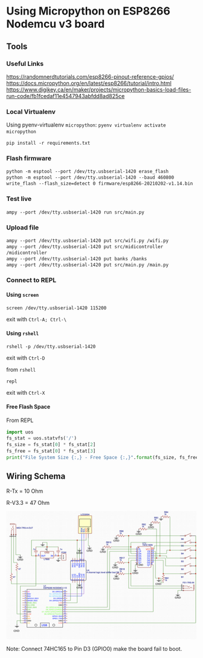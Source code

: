 # Using Micropython on ESP8266 Nodemcu v3 board

## Tools

### Useful Links

https://randomnerdtutorials.com/esp8266-pinout-reference-gpios/
https://docs.micropython.org/en/latest/esp8266/tutorial/intro.html
https://www.digikey.ca/en/maker/projects/micropython-basics-load-files-run-code/fb1fcedaf11e4547943abfdd8ad825ce

### Local Virtualenv

Using pyenv-virtualenv `micropython`: `pyenv virtualenv activate micropython`

```shell
pip install -r requirements.txt
```

### Flash firmware

```shell
python -m esptool --port /dev/tty.usbserial-1420 erase_flash
python -m esptool --port /dev/tty.usbserial-1420 --baud 460800 write_flash --flash_size=detect 0 firmware/esp8266-20210202-v1.14.bin
```

### Test live

```shell
ampy --port /dev/tty.usbserial-1420 run src/main.py
```

### Upload file

```shell
ampy --port /dev/tty.usbserial-1420 put src/wifi.py /wifi.py
ampy --port /dev/tty.usbserial-1420 put src/midicontroller /midicontroller
ampy --port /dev/tty.usbserial-1420 put banks /banks
ampy --port /dev/tty.usbserial-1420 put src/main.py /main.py
```

### Connect to REPL

#### Using `screen`

```shell
screen /dev/tty.usbserial-1420 115200
```
exit with `Ctrl-A; Ctrl-\`

#### Using `rshell`

```shell
rshell -p /dev/tty.usbserial-1420
```
exit with `Ctrl-D`

from `rshell`
```shell
repl
```
exit with `Ctrl-X`

#### Free Flash Space

From REPL

```python
import uos
fs_stat = uos.statvfs('/')
fs_size = fs_stat[0] * fs_stat[2]
fs_free = fs_stat[0] * fs_stat[3]
print("File System Size {:,} - Free Space {:,}".format(fs_size, fs_free))
```

## Wiring Schema

R-Tx = 10 Ohm

R-V3.3 = 47 Ohm

![diagram](img/diagram.png)

Note: Connect 74HC165 to Pin D3 (GPIO0) make the board fail to boot.


